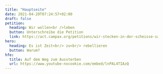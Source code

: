 ```yaml
---
title: "Hauptseite"
date: 2021-04-20T07:24:57+02:00
draft: false
petition:
  heading: Wir wollen<br />leben
  button: Unterschreibe die Petition
  link: https://act.campax.org/petitions/wir-stecken-in-der-scheisse-sagt-die-wahrheit-uber-die-klimakrise-und-okologischen-kollaps
hero:
  heading: Es ist Zeit<br/> zu<br/> rebellieren
  button: Warum? 
hfe:
  title: Auf dem Weg zum Aussterben
  url: https://www.youtube-nocookie.com/embed/lnPAL4TIAzQ
---
```

